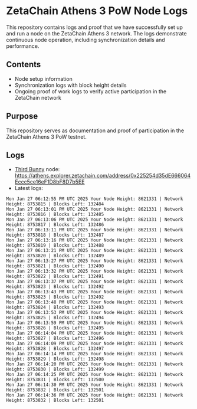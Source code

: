 # ZetaChain Athens 3 PoW Node Logs
This repository contains logs and proof that we have successfully set up and run a node on the ZetaChain Athens 3 network. The logs demonstrate continuous node operation, including synchronization details and performance.

## Contents
- Node setup information
- Synchronization logs with block height details
- Ongoing proof of work logs to verify active participation in the ZetaChain network

## Purpose
This repository serves as documentation and proof of participation in the ZetaChain Athens 3 PoW testnet.

## Logs

- [Third Bunny](https://thirdbunny.xyz/) node: https://athens.explorer.zetachain.com/address/0x225254d35dE666064Eccc5ce16eF1D8bF8D7b5EE
- Latest logs:
```
Mon Jan 27 06:12:55 PM UTC 2025 Your Node Height: 8621331 | Network Height: 8753815 | Blocks Left: 132484
Mon Jan 27 06:13:01 PM UTC 2025 Your Node Height: 8621331 | Network Height: 8753816 | Blocks Left: 132485
Mon Jan 27 06:13:06 PM UTC 2025 Your Node Height: 8621331 | Network Height: 8753817 | Blocks Left: 132486
Mon Jan 27 06:13:11 PM UTC 2025 Your Node Height: 8621331 | Network Height: 8753818 | Blocks Left: 132487
Mon Jan 27 06:13:16 PM UTC 2025 Your Node Height: 8621331 | Network Height: 8753819 | Blocks Left: 132488
Mon Jan 27 06:13:21 PM UTC 2025 Your Node Height: 8621331 | Network Height: 8753820 | Blocks Left: 132489
Mon Jan 27 06:13:27 PM UTC 2025 Your Node Height: 8621331 | Network Height: 8753821 | Blocks Left: 132490
Mon Jan 27 06:13:32 PM UTC 2025 Your Node Height: 8621331 | Network Height: 8753822 | Blocks Left: 132491
Mon Jan 27 06:13:37 PM UTC 2025 Your Node Height: 8621331 | Network Height: 8753823 | Blocks Left: 132492
Mon Jan 27 06:13:43 PM UTC 2025 Your Node Height: 8621331 | Network Height: 8753823 | Blocks Left: 132492
Mon Jan 27 06:13:48 PM UTC 2025 Your Node Height: 8621331 | Network Height: 8753824 | Blocks Left: 132493
Mon Jan 27 06:13:53 PM UTC 2025 Your Node Height: 8621331 | Network Height: 8753825 | Blocks Left: 132494
Mon Jan 27 06:13:59 PM UTC 2025 Your Node Height: 8621331 | Network Height: 8753826 | Blocks Left: 132495
Mon Jan 27 06:14:04 PM UTC 2025 Your Node Height: 8621331 | Network Height: 8753827 | Blocks Left: 132496
Mon Jan 27 06:14:09 PM UTC 2025 Your Node Height: 8621331 | Network Height: 8753828 | Blocks Left: 132497
Mon Jan 27 06:14:14 PM UTC 2025 Your Node Height: 8621331 | Network Height: 8753829 | Blocks Left: 132498
Mon Jan 27 06:14:20 PM UTC 2025 Your Node Height: 8621331 | Network Height: 8753830 | Blocks Left: 132499
Mon Jan 27 06:14:25 PM UTC 2025 Your Node Height: 8621331 | Network Height: 8753831 | Blocks Left: 132500
Mon Jan 27 06:14:30 PM UTC 2025 Your Node Height: 8621331 | Network Height: 8753832 | Blocks Left: 132501
Mon Jan 27 06:14:36 PM UTC 2025 Your Node Height: 8621331 | Network Height: 8753832 | Blocks Left: 132501
```
